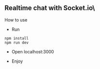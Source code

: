 ## Realtime chat with Socket.io\

How to use  
* Run
```
npm install
npm run dev

```

* Open localhost:3000

* Enjoy
